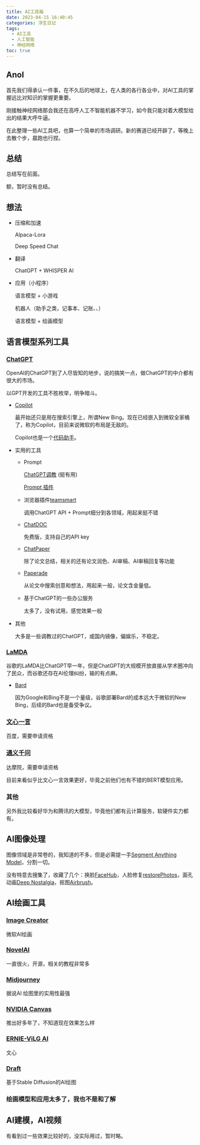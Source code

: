 ```yaml
---
title: AI工具箱
date: 2023-04-15 16:40:45
categories: 浮生日记
tags:
  - AI工具
  - 人工智能
  - 神经网络
toc: true
---
```


## AnoI

首先我们得承认一件事，在不久后的地球上，在人类的各行各业中，对AI工具的掌握远比对知识的掌握更重要。

刚接触神经网络那会我还在高呼人工不智能机器不学习，如今我只能对着大模型给出的结果大呼牛逼。

在此整理一些AI工具吧，也算一个简单的市场调研。新的赛道已经开辟了，等晚上去散个步，晨跑也行捏。

<!--more-->

## 总结

总结写在前面。

额，暂时没有总结。

## 想法

- 压缩和加速

    Alpaca-Lora

    Deep Speed Chat

- 翻译

    ChatGPT + WHISPER AI

- 应用（小程序）

    语言模型 + 小游戏

    机器人（助手之类，记事本、记账、、）

    语言模型 + 绘画模型

## 语言模型系列工具

### [ChatGPT](https://chat.openai.com/)

OpenAI的ChatGPT到了人尽皆知的地步，说的搞笑一点，做ChatGPT的中介都有很大的市场。

以GPT开发的工具不胜枚举，明争暗斗。

- [Copilot](https://www.bing.com/)

    最开始还只是用在搜索引擎上，所谓New Bing。现在已经嵌入到微软全家桶了，称为Copilot，目前来说微软的布局是无敌的。

    Copilot也是一个[代码助手](https://github.com/features/copilot)。

- 实用的工具

    - Prompt

        [ChatGPT调教](https://www.explainthis.io/zh-hans/chatgpt) (挺有用)

        [Prompt 插件](https://chrome.google.com/webstore/detail/aiprm-for-chatgpt/ojnbohmppadfgpejeebfnmnknjdlckgj/related)

    - 浏览器插件[teamsmart](https://www.teamsmart.ai/)

        调用ChatGPT API + Prompt细分到各领域，用起来挺不错

    - [ChatDOC](https://chatdoc.com/)

        免费版，支持自己的API key

    - [ChatPaper](https://chatpaper.org/)

        除了论文总结，相关的还有论文润色、AI审稿、AI审稿回复等功能

    - [Paperade](https://www.paperade.co/)

        从论文中搜索创意和想法，用起来一般，论文含金量低。

    - 基于ChatGPT的一些办公服务

        太多了，没有试用，感觉效果一般

- 其他

    大多是一些调教过的ChatGPT，或国内镜像，偏娱乐，不稳定。

### [LaMDA](https://arxiv.org/abs/2201.08239)

谷歌的LaMDA比ChatGPT早一年，但是ChatGPT的大规模开放直接从学术圈冲向了民众，而谷歌还存在AI伦理纠纷，输的有点麻。

- [Bard](https://bard.google.com/)

    因为Google和Bing不是一个量级，谷歌部署Bard的成本远大于微软的New Bing，后续的Bard也是备受争议。

### [文心一言](https://yiyan.baidu.com/)

百度，需要申请资格

### [通义千问](https://tongyi.aliyun.com/)

达摩院，需要申请资格

目前来看似乎比文心一言效果更好，毕竟之前他们也有不错的BERT模型应用。

### 其他

另外我比较看好华为和腾讯的大模型，毕竟他们都有云计算服务，软硬件实力都有。

## AI图像处理

图像领域是非常卷的，我知道的不多，但是必需提一手[Segment Anything Model](https://arxiv.org/abs/2304.02643)，分割一切。

没有特意去搜集了，收藏了几个：换脸[FaceHub](https://facehub.live/home/free-swap-image/)，人脸修复[restorePhotos](https://www.restorephotos.io/)，面孔动画[Deep Nostalgia](https://www.myheritage.fr/)，抠图[Airbrush](https://www.airbrush.ai/)。

## AI绘画工具

### [Image Creator](https://www.bing.com/create)

微软AI绘画

### [NovelAI](https://novelai.net/)

一直很火，开源，相关的教程非常多

### [Midjourney](https://www.midjourney.com/)

据说AI 绘图里的实用性最强

### [NVIDIA Canvas](https://www.nvidia.cn/studio/canvas/)

推出好多年了，不知道现在效果怎么样

### [ERNIE-ViLG AI](https://wenxin.baidu.com/ernie-vilg)

文心

### [Draft](https://draft.art/drawing)

基于Stable Diffusion的AI绘图

### 绘画模型和应用太多了，我也不是和了解

## AI建模，AI视频

有看到过一些效果比较好的，没实际用过，暂时略。
